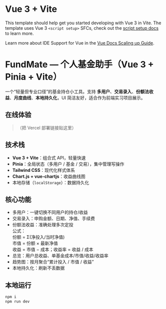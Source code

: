 # Vue 3 + Vite

This template should help get you started developing with Vue 3 in Vite. The template uses Vue 3 `<script setup>` SFCs, check out the [script setup docs](https://v3.vuejs.org/api/sfc-script-setup.html#sfc-script-setup) to learn more.

Learn more about IDE Support for Vue in the [Vue Docs Scaling up Guide](https://vuejs.org/guide/scaling-up/tooling.html#ide-support).
# FundMate — 个人基金助手（Vue 3 + Pinia + Vite）

一个“轻量但专业口径”的基金持仓小工具。支持 **多用户**、**交易录入**、**份额法收益**、**月度曲线**、**本地持久化**，UI 简洁友好，适合作为前端实习项目展示。

## 在线体验
> （把 Vercel 部署链接贴这里）

## 技术栈
- **Vue 3 + Vite**：组合式 API，轻量快速
- **Pinia**：全局状态（多用户 / 基金 / 交易），集中管理写操作
- **Tailwind CSS**：现代化样式体系
- **Chart.js + vue-chartjs**：收益曲线图
- 本地存储（`localStorage`）：数据持久化

## 核心功能
- 多用户：一键切换不同用户的持仓/收益
- 交易录入：申购金额、日期、净值、手续费
- 份额法收益：准确处理多次定投  
  公式：  
  份额 = Σ(净投入/当时净值)  
  市值 = 份额 × 最新净值  
  收益 = 市值 − 成本；收益率 = 收益 / 成本
- 总览：用户总收益、单基金成本/市值/收益/收益率
- 趋势图：按月聚合“累计投入 / 市值 / 收益”
- 本地持久化：刷新不丢数据

## 本地运行
```bash
npm i
npm run dev

